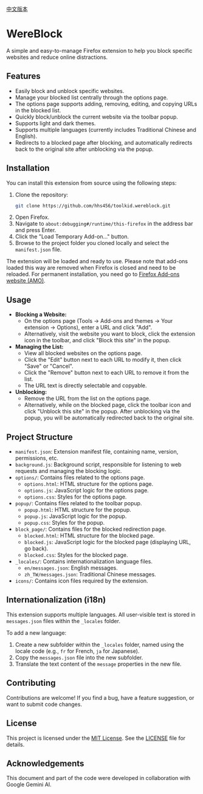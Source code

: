 [中文版本](README.md)

# WereBlock

A simple and easy-to-manage Firefox extension to help you block specific websites and reduce online distractions.

## Features

* Easily block and unblock specific websites.
* Manage your blocked list centrally through the options page.
* The options page supports adding, removing, editing, and copying URLs in the blocked list.
* Quickly block/unblock the current website via the toolbar popup.
* Supports light and dark themes.
* Supports multiple languages (currently includes Traditional Chinese and English).
* Redirects to a blocked page after blocking, and automatically redirects back to the original site after unblocking via the popup.

## Installation

You can install this extension from source using the following steps:

1.  Clone the repository:
    ```bash
    git clone https://github.com/hhs456/toolkid.wereblock.git
    ```
2.  Open Firefox.
3.  Navigate to `about:debugging#/runtime/this-firefox` in the address bar and press Enter.
4.  Click the "Load Temporary Add-on..." button.
5.  Browse to the project folder you cloned locally and select the `manifest.json` file.

The extension will be loaded and ready to use. Please note that add-ons loaded this way are removed when Firefox is closed and need to be reloaded. For permanent installation, you need go to [Firefox Add-ons website (AMO)](https://addons.mozilla.org/).

## Usage

* **Blocking a Website:**
    * On the options page (Tools -> Add-ons and themes -> Your extension -> Options), enter a URL and click "Add".
    * Alternatively, visit the website you want to block, click the extension icon in the toolbar, and click "Block this site" in the popup.
* **Managing the List:**
    * View all blocked websites on the options page.
    * Click the "Edit" button next to each URL to modify it, then click "Save" or "Cancel".
    * Click the "Remove" button next to each URL to remove it from the list.
    * The URL text is directly selectable and copyable.
* **Unblocking:**
    * Remove the URL from the list on the options page.
    * Alternatively, while on the blocked page, click the toolbar icon and click "Unblock this site" in the popup. After unblocking via the popup, you will be automatically redirected back to the original site.

## Project Structure

* `manifest.json`: Extension manifest file, containing name, version, permissions, etc.
* `background.js`: Background script, responsible for listening to web requests and managing the blocking logic.
* `options/`: Contains files related to the options page.
    * `options.html`: HTML structure for the options page.
    * `options.js`: JavaScript logic for the options page.
    * `options.css`: Styles for the options page.
* `popup/`: Contains files related to the toolbar popup.
    * `popup.html`: HTML structure for the popup.
    * `popup.js`: JavaScript logic for the popup.
    * `popup.css`: Styles for the popup.
* `block_page/`: Contains files for the blocked redirection page.
    * `blocked.html`: HTML structure for the blocked page.
    * `blocked.js`: JavaScript logic for the blocked page (displaying URL, go back).
    * `blocked.css`: Styles for the blocked page.
* `_locales/`: Contains internationalization language files.
    * `en/messages.json`: English messages.
    * `zh_TW/messages.json`: Traditional Chinese messages.
* `icons/`: Contains icon files required by the extension.

## Internationalization (i18n)

This extension supports multiple languages. All user-visible text is stored in `messages.json` files within the `_locales` folder.

To add a new language:

1.  Create a new subfolder within the `_locales` folder, named using the locale code (e.g., `fr` for French, `ja` for Japanese).
2.  Copy the `messages.json` file into the new subfolder.
3.  Translate the text content of the `message` properties in the new file.

## Contributing

Contributions are welcome! If you find a bug, have a feature suggestion, or want to submit code changes.

## License

This project is licensed under the [MIT License](https://opensource.org/licenses/MIT). See the [LICENSE](LICENSE.md) file for details.

## Acknowledgements

This document and part of the code were developed in collaboration with Google Gemini AI.